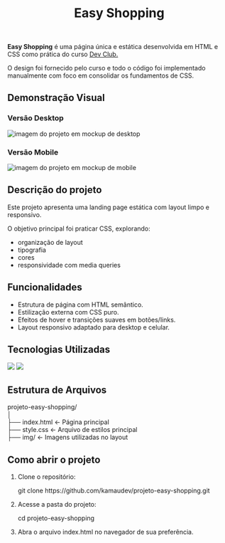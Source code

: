 <h1 align="center">Easy Shopping</h1>
<br>
<p><b>Easy Shopping</b> é uma página única e estática desenvolvida em HTML e CSS como prática do curso <a href="https://www.devclub.com.br/">Dev Club.</a></p>
<p>O design foi fornecido pelo curso e todo o código foi implementado manualmente com foco em consolidar os fundamentos de CSS.</p>
<h2>Demonstração Visual</h2>
<h3>Versão Desktop</h3>
<img src="https://github.com/kamaudev/projeto-easy-shopping/blob/main/img/Demosntra%C3%A7%C3%A3o%20desktop.png?raw=true" alt="imagem do projeto em mockup de desktop">
<h3>Versão Mobile</h3>
<img src="https://github.com/kamaudev/projeto-easy-shopping/blob/main/img/Demosntra%C3%A7%C3%A3o%20mobile.png?raw=true" alt="imagem do projeto em mockup de mobile">
<h2>Descrição do projeto</h2>
<p>Este projeto apresenta uma landing page estática com layout limpo e responsivo.</p>
<p>O objetivo principal foi praticar CSS, explorando:</p>
<ul>
  <li>organização de layout</li>
  <li>tipografia</li>
  <li>cores</li>
  <li>responsividade com media queries</li>
</ul>
<h2>Funcionalidades</h2>
<ul>
<li>Estrutura de página com HTML semântico.</li>
<li>Estilização externa com CSS puro.</li>
<li>Efeitos de hover e transições suaves em botões/links.</li>
<li>Layout responsivo adaptado para desktop e celular.</li>
</ul>
<h2>Tecnologias Utilizadas</h2>
<p><img src="https://img.shields.io/badge/html5-%23E34F26.svg?style=for-the-badge&logo=html5&logoColor=white" /> <img src="https://img.shields.io/badge/css3-%231572B6.svg?style=for-the-badge&logo=css3&logoColor=white"/></p>
<h2>Estrutura de Arquivos</h2>
<p>
  projeto-easy-shopping/ <br>
│<br>
├── index.html        ← Página principal<br>
├── style.css         ← Arquivo de estilos principal<br>
├── img/              ← Imagens utilizadas no layout<br>
</p>
<h2>Como abrir o projeto</h2>
<ol>
  <li> <p>Clone o repositório:</p>
 git clone https://github.com/kamaudev/projeto-easy-shopping.git</li>
  <li> <p>Acesse a pasta do projeto:</p>
 cd projeto-easy-shopping</li>
   <li> <p>Abra o arquivo index.html no navegador de sua preferência.</p></li>
</ol>
